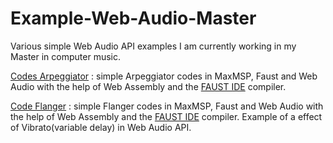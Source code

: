 # Example-Web-Audio-Master
Various simple Web Audio API examples I am currently working in my Master in computer music.

[Codes Arpeggiator](https://github.com/quentinplet/Example-Web-Audio-Master/tree/main/Codes%20Arpeggiator) : simple Arpeggiator codes in MaxMSP, Faust and Web Audio with the help of Web Assembly and the [FAUST IDE](https://faustide.grame.fr/) compiler.

[Code Flanger](https://github.com/quentinplet/Example-Web-Audio-Master/tree/main/Codes%20Flanger) : simple Flanger codes in MaxMSP, Faust and Web Audio with the help of Web Assembly and the [FAUST IDE](https://faustide.grame.fr/) compiler. Example of a effect of Vibrato(variable delay) in Web Audio API.
